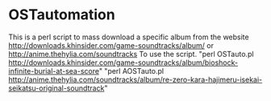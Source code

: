 # OSTautomation
This is a perl script to mass download a specific album from the website http://downloads.khinsider.com/game-soundtracks/album/ or http://anime.thehylia.com/soundtracks
To use the script.
"perl OSTauto.pl http://downloads.khinsider.com/game-soundtracks/album/bioshock-infinite-burial-at-sea-score"
"perl AOSTauto.pl http://anime.thehylia.com/soundtracks/album/re-zero-kara-hajimeru-isekai-seikatsu-original-soundtrack"
